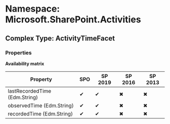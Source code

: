 # Namespace: Microsoft.SharePoint.Activities

## Complex Type: ActivityTimeFacet

### Properties

**Availability matrix**

Property | SPO | SP 2019 | SP 2016 | SP 2013
----------|-----|---------|---------|--------
lastRecordedTime (Edm.String) | ✔ | ✔ | ✖ | ✖
observedTime (Edm.String) | ✔ | ✔ | ✖ | ✖
recordedTime (Edm.String) | ✔ | ✔ | ✖ | ✖
